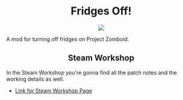 <h1 align="center"> Fridges Off! </h1>

<p align="center">

  <img src="https://steamuserimages-a.akamaihd.net/ugc/1791890659515030820/9393C085EBFCD749BA62DF3B50AD9C740D601D8E/?imw=200&imh=200&ima=fit&impolicy=Letterbox&imcolor=%23000000&letterbox=true">

</p>

A mod for turning off fridges on Project Zomboid.

<h2 align="center"> Steam Workshop </h2> 

In the Steam Workshop you're gonna find all the patch notes and the working details as well.

- [Link for Steam Workshop Page](https://steamcommunity.com/sharedfiles/filedetails/?id=2853974107)
